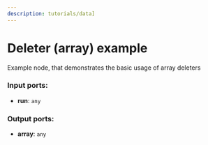 ```yaml
---
description: tutorials/data]
---
```


# Deleter (array) example

Example node, that demonstrates the basic usage of array deleters

### Input ports:

* __run__: `any`

### Output ports:

* __array__: `any`

